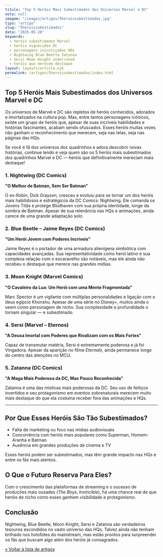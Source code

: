 ```yaml
---
titulo: "Top 5 Heróis Mais Subestimados dos Universos Marvel e DC"
nota: null
imagem: "/images/artigos/5heroissubestimados.jpg"
tipo: "artigo"
slug: "5heroissubestimados"
data: "2025-05-28"
keywords:
  - heróis subestimados Marvel
  - heróis esquecidos DC
  - personagens injustiçados HQs
  - Nightwing Blue Beetle Zatanna
  - Sersi Moon Knight underrated
  - heróis que merecem destaque
layout: layouts/article.njk
permalink: /artigos/5heroissubestimados/index.html
---
```


## Top 5 Heróis Mais Subestimados dos Universos Marvel e DC

Os universos de Marvel e DC são repletos de heróis conhecidos, adorados e imortalizados na cultura pop. Mas, entre tantos personagens icônicos, existe um grupo de heróis que, apesar de suas incríveis habilidades e histórias fascinantes, acabam sendo ofuscados. Esses heróis muitas vezes não ganham o reconhecimento que merecem, seja nas telas, seja nas páginas das HQs.

Se você é fã dos universos dos quadrinhos e adora descobrir novas histórias, continue lendo e veja quem são os 5 heróis mais subestimados dos quadrinhos Marvel e DC — heróis que definitivamente mereciam mais destaque!

### 1. Nightwing (DC Comics)

**"O Melhor de Batman, Sem Ser Batman"**

O ex-Robin, Dick Grayson, cresceu e evoluiu para se tornar um dos heróis mais habilidosos e estratégicos da DC Comics: Nightwing. Ele comanda os Jovens Titãs e protege Blüdhaven com sua própria identidade, longe da sombra de Batman. Apesar de sua relevância nas HQs e animações, ainda carece de uma grande adaptação solo.

### 2. Blue Beetle – Jaime Reyes (DC Comics)

**"Um Herói Jovem com Poderes Incríveis"**

Jaime Reyes é o portador de uma armadura alienígena simbiótica com capacidades avançadas. Sua representatividade como herói latino e sua complexa relação com o escaravelho são notáveis, mas ele ainda não recebeu o destaque que merece nas grandes mídias.

### 3. Moon Knight (Marvel Comics)

**"O Cavaleiro da Lua: Um Herói com uma Mente Fragmentada"**

Marc Spector é um vigilante com múltiplas personalidades e ligação com o deus egípcio Khonshu. Apesar de uma série no Disney+, muitos ainda o veem como personagem de nicho. Sua complexidade e profundidade o tornam singular — e subestimado.

### 4. Sersi (Marvel – Eternos)

**"A Deusa Imortal com Poderes que Rivalizam com os Mais Fortes"**

Capaz de transmutar matéria, Sersi é extremamente poderosa e já foi Vingadora. Apesar da aparição no filme *Eternals*, ainda permanece longe do centro das atenções no MCU.

### 5. Zatanna (DC Comics)

**"A Maga Mais Poderosa da DC, Mas Pouco Reconhecida"**

Zatanna é uma das místicas mais poderosas da DC. Seu uso de feitiços invertidos e seu protagonismo em eventos sobrenaturais merecem muito mais destaque do que ela costuma receber fora das animações e HQs.

---

## Por Que Esses Heróis São Tão Subestimados?

- Falta de marketing ou foco nas mídias audiovisuais  
- Concorrência com heróis mais populares como Superman, Homem-Aranha e Batman  
- Ausência em grandes produções de cinema e TV

Esses heróis podem ser subestimados, mas têm grande impacto nas HQs e entre os fãs mais atentos.

## O Que o Futuro Reserva Para Eles?

Com o crescimento das plataformas de streaming e o sucesso de produções mais ousadas (*The Boys*, *Invincible*), há uma chance real de que heróis de nicho como esses ganhem visibilidade e protagonismo.

## Conclusão

Nightwing, Blue Beetle, Moon Knight, Sersi e Zatanna são verdadeiros tesouros escondidos no vasto universo das HQs. Talvez ainda não tenham brilhado nos holofotes do mainstream, mas estão prontos para surpreender os fãs que buscam algo além dos heróis já consagrados.

[&laquo; Voltar à lista de artigos](../artigos.html)
